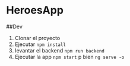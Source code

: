 # HeroesApp

##Dev

1. Clonar el proyecto
2. Ejecutar `npm install`
3. levantar el backend `npm run backend`
4. Ejecutar la app `npm start` p bien `ng serve -o`
